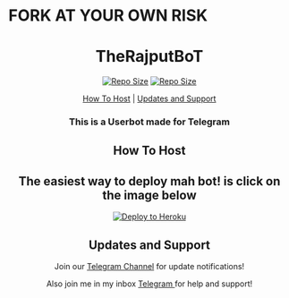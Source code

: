 # FORK AT YOUR OWN RISK
<h1 align="center">TheRajputBoT</h1>
<p align="center"><a href="https://img.shields.io/github/repo-size/DrAaryan/TheRajputBot.svg?label=Repo%20size&style=flat-square"> <img src="https://img.shields.io/github/repo-size/DrAaryan/TheRajputBot.svg?label=Repo%20size&style=flat-square" alt="Repo Size" /></a> <a align="center"><a href="https://api.codacy.com/project/badge/Grade/441b48966e9f4b58a643d7c4cee8ba66?label=Repo%20size&style=flat-square"> <img src="https://api.codacy.com/project/badge/Grade/441b48966e9f4b58a643d7c4cee8ba66?label=Repo%20size&style=flat-square" alt="Repo Size" /></a></p>
<p align="center"><a href="#how-to-host">How To Host</a> | <a href="#updates-and-support">Updates and Support</a> </p>
<h3 align="center">This is a Userbot made for Telegram</h3>
<h2 align="center">How To Host</h2>
<h2 align="center">The easiest way to deploy mah bot! is click on the image below</h2>
<p align="center"><a href="https://heroku.com/deploy?template=https://github.com/TheRajputBot/TheRajputBot"> <img src="https://telegra.ph/file/6095a85e34a29d327302e.jpg" alt="Deploy to Heroku" /></a></p>
<h2 align="center">Updates and Support</h2>
<p align="center">Join our <a href="https://t.me/TheRajputBot">Telegram Channel</a> for update notifications!</p>
<p align="center">Also join me in my inbox <a href="https://t.me/TheRajput">Telegram </a> for help and support!</p>
